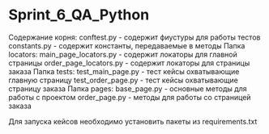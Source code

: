 # Sprint_6_QA_Python
Содержание корня:
conftest.py - содержит фиустуры для работы тестов
constants.py -  содержит константы, передаваемые в методы
Папка locators:
main_page_locators.py - содержит локаторы для главной страницы
order_page_locators.py - содержит локаторы для страницы заказа
Папка tests:
test_main_page.py - тест кейсы охватывающие главную страницу
test_order_page.py -  тест кейсы охватывающие страницу заказа
Папка pages:
base_page.py - основные методы для работы с проектом
order_page.py -  методы для работы со страницей заказа

Для запуска кейсов необходимо установить пакеты из requirements.txt